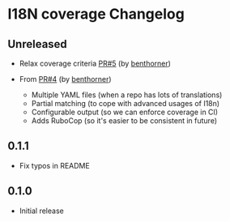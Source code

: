 I18N coverage Changelog
=======================

Unreleased
----------

- Relax coverage criteria [PR#5](https://github.com/hiptest/i18n-coverage/pull/5) (by [benthorner](https://github.com/benthorner))

- From [PR#4](https://github.com/hiptest/i18n-coverage/pull/4) (by [benthorner](https://github.com/benthorner))
  - Multiple YAML files (when a repo has lots of translations)
  - Partial matching (to cope with advanced usages of I18n)
  - Configurable output (so we can enforce coverage in CI)
  - Adds RuboCop (so it's easier to be consistent in future)

0.1.1
-----

 - Fix typos in README

0.1.0
-----

 - Initial release
